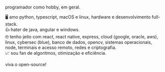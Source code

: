 programador como hobby, em geral.

🖥️ amo python, typescript, macOS e linux, hardware e desenvolvimento full-stack.\
👍 hater de java, angular e windows.\
🤓 tenho jeito com react, react native, express, cloud (google, oracle, aws), linux, cybersec (blue), banco de dados, opencv, sistemas operacionais, node, terminais e acesso remoto, redes e criptografia.\
📈 sou fan de algoritmos, otimização e eficiência.

viva o open-source!
